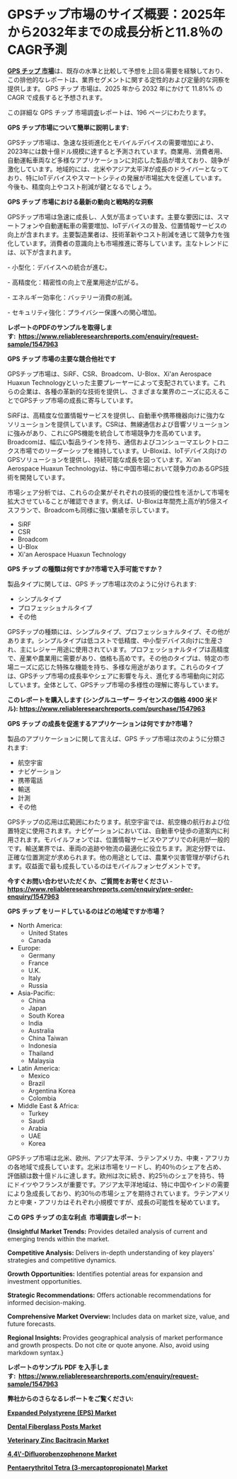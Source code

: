 <p><h1>GPSチップ市場のサイズ概要：2025年から2032年までの成長分析と11.8％のCAGR予測</h1></p><p data-sourcepos="1:1-1:157"><strong><a href="https://www.reliableresearchreports.com/gps-chips-r1547963?utm_campaign=107&utm_medium=36&utm_source=Github&utm_content=ia&utm_term=24032025&utm_id=gps-chips">GPS チップ 市場</a></strong>は、既存の水準と比較して予想を上回る需要を経験しており、この排他的なレポートは、業界セグメントに関する定性的および定量的な洞察を提供します。 GPS チップ 市場は、2025 年から 2032 年にかけて 11.8%% の CAGR で成長すると予想されます。</p>
<p data-sourcepos="3:1-3:50">この詳細な GPS チップ 市場調査レポートは、196 ページにわたります。</p>
<p><strong>GPS チップ市場について簡単に説明します:</strong></p>
<p><p>GPSチップ市場は、急速な技術進化とモバイルデバイスの需要増加により、2023年には数十億ドル規模に達すると予測されています。商業用、消費者用、自動運転車両など多様なアプリケーションに対応した製品が増えており、競争が激化しています。地域的には、北米やアジア太平洋が成長のドライバーとなっており、特にIoTデバイスやスマートシティの発展が市場拡大を促進しています。今後も、精度向上やコスト削減が鍵となるでしょう。</p></p>
<p><strong>GPS チップ 市場における最新の動向と戦略的な洞察</strong></p>
<p><p>GPSチップ市場は急速に成長し、人気が高まっています。主要な要因には、スマートフォンや自動運転車の需要増加、IoTデバイスの普及、位置情報サービスの向上が含まれます。主要製造業者は、技術革新やコスト削減を通じて競争力を強化しています。消費者の意識向上も市場推進に寄与しています。主なトレンドには、以下が含まれます。</p><p>- 小型化：デバイスへの統合が進む。</p><p>- 高精度化：精密性の向上で産業用途が広がる。</p><p>- エネルギー効率化：バッテリー消費の削減。</p><p>- セキュリティ強化：プライバシー保護への関心増加。</p></p>
<p><strong>レポートのPDFのサンプルを取得します</strong><strong>:&nbsp;&nbsp;<a href="https://www.reliableresearchreports.com/enquiry/request-sample/1547963?utm_campaign=107&utm_medium=36&utm_source=Github&utm_content=ia&utm_term=24032025&utm_id=gps-chips">https://www.reliableresearchreports.com/enquiry/request-sample/1547963</a></strong></p>
<p><strong>GPS チップ 市場の主要な競合他社です</strong></p>
<p><p>GPSチップ市場は、SiRF、CSR、Broadcom、U-Blox、Xi'an Aerospace Huaxun Technologyといった主要プレーヤーによって支配されています。これらの企業は、各種の革新的な技術を提供し、さまざまな業界のニーズに応えることでGPSチップ市場の成長に寄与しています。</p><p>SiRFは、高精度な位置情報サービスを提供し、自動車や携帯機器向けに強力なソリューションを提供しています。CSRは、無線通信および音響ソリューションに強みがあり、これにGPS機能を統合して市場競争力を高めています。Broadcomは、幅広い製品ラインを持ち、通信およびコンシューマエレクトロニクス市場でのリーダーシップを維持しています。U-Bloxは、IoTデバイス向けのGPSソリューションを提供し、持続可能な成長を図っています。Xi'an Aerospace Huaxun Technologyは、特に中国市場において競争力のあるGPS技術を開発しています。</p><p>市場シェア分析では、これらの企業がそれぞれの技術的優位性を活かして市場を拡大させていることが確認できます。例えば、U-Bloxは年間売上高が約5億スイスフランで、Broadcomも同様に強い業績を示しています。</p></p>
<p><ul><li>SiRF</li><li>CSR</li><li>Broadcom</li><li>U-Blox</li><li>Xi'an Aerospace Huaxun Technology</li></ul></p>
<p><strong>GPS チップ の種類は何ですか?市場で入手可能ですか？</strong></p>
<p>製品タイプに関しては、GPS チップ市場は次のように分けられます:</p>
<p><ul><li>シンプルタイプ</li><li>プロフェッショナルタイプ</li><li>その他</li></ul></p>
<p><p>GPSチップの種類には、シンプルタイプ、プロフェッショナルタイプ、その他があります。シンプルタイプは低コストで低精度、中小型デバイス向けに生産され、主にレジャー用途に使用されています。プロフェッショナルタイプは高精度で、産業や農業用に需要があり、価格も高めです。その他のタイプは、特定の市場ニーズに応じた特殊な機能を持ち、多様な用途があります。これらのタイプは、GPSチップ市場の成長率やシェアに影響を与え、進化する市場動向に対応しています。全体として、GPSチップ市場の多様性の理解に寄与しています。</p></p>
<p><strong>このレポートを購入します (シングルユーザー ライセンスの価格 4900 米ドル):&nbsp;<a href="https://www.reliableresearchreports.com/purchase/1547963?utm_campaign=107&utm_medium=36&utm_source=Github&utm_content=ia&utm_term=24032025&utm_id=gps-chips">https://www.reliableresearchreports.com/purchase/1547963</a></strong></p>
<p><strong>GPS チップ の成長を促進するアプリケーションは何ですか?市場？</strong></p>
<p>製品のアプリケーションに関して言えば、GPS チップ市場は次のように分類されます:</p>
<p><ul><li>航空宇宙</li><li>ナビゲーション</li><li>携帯電話</li><li>輸送</li><li>計測</li><li>その他</li></ul></p>
<p><p>GPSチップの応用は広範囲にわたります。航空宇宙では、航空機の航行および位置特定に使用されます。ナビゲーションにおいては、自動車や徒歩の道案内に利用されます。モバイルフォンでは、位置情報サービスやアプリでの利用が一般的です。輸送業界では、車両の追跡や物流の最適化に役立ちます。測定分野では、正確な位置測定が求められます。他の用途としては、農業や災害管理が挙げられます。収益面で最も成長しているのはモバイルフォンセグメントです。</p></p>
<p><strong>今すぐお問い合わせいただくか、ご質問をお寄せください</strong><strong>&nbsp;</strong>-<strong><a href="https://www.reliableresearchreports.com/enquiry/pre-order-enquiry/1547963?utm_campaign=107&utm_medium=36&utm_source=Github&utm_content=ia&utm_term=24032025&utm_id=gps-chips">https://www.reliableresearchreports.com/enquiry/pre-order-enquiry/1547963</a></strong></p>
<p><strong>GPS チップ をリードしているのはどの地域ですか市場？</strong></p>
<p><ul>
    <li>
        North America:
        <ul>
            <li>United States</li>
            <li>Canada</li>
        </ul>
    </li>
    <li>
        Europe:
        <ul>
            <li>Germany</li>
            <li>France</li>
            <li>U.K.</li>
            <li>Italy</li>
            <li>Russia</li>
        </ul>
    </li>
    <li>
        Asia-Pacific:
        <ul>
            <li>China</li>
            <li>Japan</li>
            <li>South Korea</li>
            <li>India</li>
            <li>Australia</li>
            <li>China Taiwan</li>
            <li>Indonesia</li>
            <li>Thailand</li>
            <li>Malaysia</li>
        </ul>
    </li>
    <li>
        Latin America:
        <ul>
            <li>Mexico</li>
            <li>Brazil</li>
            <li>Argentina Korea</li>
            <li>Colombia</li>
        </ul>
    </li>
    <li>
        Middle East & Africa:
        <ul>
            <li>Turkey</li>
            <li>Saudi</li>
            <li>Arabia</li>
            <li>UAE</li>
            <li>Korea</li>
        </ul>
    </li>
    </ul></p>
<p><p>GPSチップ市場は北米、欧州、アジア太平洋、ラテンアメリカ、中東・アフリカの各地域で成長しています。北米は市場をリードし、約40％のシェアを占め、評価額は数十億ドルに達します。欧州は次に続き、約25％のシェアを持ち、特にドイツやフランスが重要です。アジア太平洋地域は、特に中国やインドの需要により急成長しており、約30％の市場シェアを期待されています。ラテンアメリカと中東・アフリカはそれぞれ小規模ですが、成長の可能性を秘めています。</p></p>
<p><strong>この GPS チップ の主な利点&nbsp; 市場調査レポート:</strong></p>
<p><strong>{Insightful Market Trends:</strong> Provides detailed analysis of current and emerging trends within the market.</p>
<p><strong>Competitive Analysis:</strong> Delivers in-depth understanding of key players' strategies and competitive dynamics.</p>
<p><strong>Growth Opportunities:</strong> Identifies potential areas for expansion and investment opportunities.</p>
<p><strong>Strategic Recommendations:</strong> Offers actionable recommendations for informed decision-making.</p>
<p><strong>Comprehensive Market Overview: </strong>Includes data on market size, value, and future forecasts.</p>
<p><strong>Regional Insights: </strong>Provides geographical analysis of market performance and growth prospects. Do not cite or quote anyone. Also, avoid using markdown syntax.}</p>
<p><strong>レポートのサンプル PDF を入手します:&nbsp;</strong><strong>&nbsp;<a href="https://www.reliableresearchreports.com/enquiry/request-sample/1547963?utm_campaign=107&utm_medium=36&utm_source=Github&utm_content=ia&utm_term=24032025&utm_id=gps-chips">https://www.reliableresearchreports.com/enquiry/request-sample/1547963</a></strong></p>
<p></p>
<p></p>
<p></p>
<p></p>
<p><strong>弊社からのさらなるレポートをご覧ください:</strong></p>
<p><strong><p><a href="https://github.com/reahmmunises/Market-Research-Report-List-1/blob/main/expanded-polystyrene-eps-market.md?utm_campaign=107&utm_medium=36&utm_source=Github&utm_content=ia&utm_term=24032025&utm_id=gps-chips">Expanded Polystyrene (EPS) Market</a></p><p><a href="https://github.com/pilukypalis/Market-Research-Report-List-1/blob/main/dental-fiberglass-posts-market.md?utm_campaign=107&utm_medium=36&utm_source=Github&utm_content=ia&utm_term=24032025&utm_id=gps-chips">Dental Fiberglass Posts Market</a></p><p><a href="https://github.com/jugutstam/Market-Research-Report-List-1/blob/main/veterinary-zinc-bacitracin-market.md?utm_campaign=107&utm_medium=36&utm_source=Github&utm_content=ia&utm_term=24032025&utm_id=gps-chips">Veterinary Zinc Bacitracin Market</a></p><p><a href="https://github.com/siertnamba7u/Market-Research-Report-List-1/blob/main/44-difluorobenzophenone-market.md?utm_campaign=107&utm_medium=36&utm_source=Github&utm_content=ia&utm_term=24032025&utm_id=gps-chips">4,4\'-Difluorobenzophenone Market</a></p><p><a href="https://github.com/zakkistuey/Market-Research-Report-List-1/blob/main/pentaerythritol-tetra-3-mercaptopropionate-market.md?utm_campaign=107&utm_medium=36&utm_source=Github&utm_content=ia&utm_term=24032025&utm_id=gps-chips">Pentaerythritol Tetra (3-mercaptopropionate) Market</a></p></strong></p>